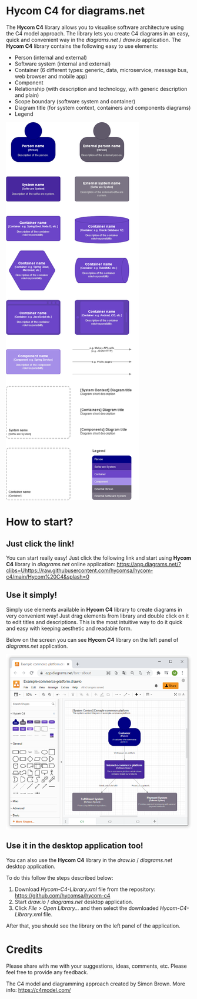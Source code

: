 # Hycom C4 for diagrams.net
The **Hycom C4** library allows you to visualise software architecture using the C4 model approach. The library lets you create C4 diagrams in an easy, quick and convenient way in the *diagrams.net* / *draw.io* application.
The **Hycom C4** library contains the following easy to use elements:
- Person (internal and external)
- Software system (internal and external)
- Container (6 different types: generic, data, microservice, message bus, web browser and mobile app)
- Component
- Relationship (with description and technology, with generic description and plain)
- Scope boundary (software system and container)
- Diagram title (for system context, containers and components diagrams)
- Legend

![hycom-c4](/Hycom-C4.png)

# How to start?
## Just click the link!
You can start really easy! Just click the following link and start using **Hycom C4** library in *diagrams.net* online application: https://app.diagrams.net/?clibs=Uhttps://raw.githubusercontent.com/hycomsa/hycom-c4/main/Hycom%20C4&splash=0

## Use it simply!
Simply use elements available in **Hycom C4** library to create diagrams in very convenient way! Just drag elements from library and double click on it to edit titles and descriptions. This is the most intuitive way to do it quick and easy with keeping aesthetic and readable form.

Below on the screen you can see **Hycom C4** library on the left panel of *diagrams.net* application.

![hycom-c4](/Hycom-C4-Screenshot.png)

## Use it in the desktop application too!
You can also use the **Hycom C4** library in the *draw.io* / *diagrams.net* desktop application.

To do this follow the steps described below:
1. Download *Hycom-C4-Library.xml* file from the repository: https://github.com/hycomsa/hycom-c4
2. Start *draw.io* / *diagrams.net* desktop application.
3. Click *File* > *Open Library...* and then select the downloaded *Hycom-C4-Library.xml* file.

After that, you should see the library on the left panel of the application.

# Credits
Please share with me with your suggestions, ideas, comments, etc. Please feel free to provide any feedback.

The C4 model and diagramming approach created by Simon Brown. More info: https://c4model.com/
